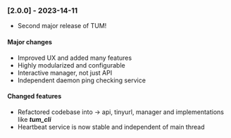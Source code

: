 ### [2.0.0] - 2023-14-11
* Second major release of TUM!

#### Major changes
* Improved UX and added many features
* Highly modularized and configurable
* Interactive manager, not just API
* Independent daemon ping checking service

#### Changed features
* Refactored codebase into -> api, tinyurl, manager and implementations like ***tum_cli***
* Heartbeat service is now stable and independent of main thread